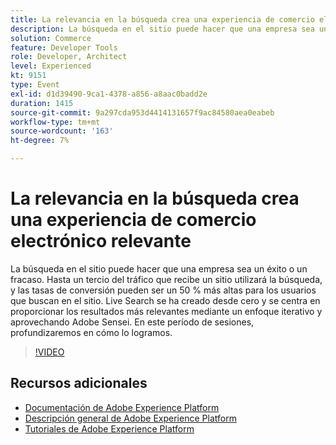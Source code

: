 ```yaml
---
title: La relevancia en la búsqueda crea una experiencia de comercio electrónico relevante
description: La búsqueda en el sitio puede hacer que una empresa sea un éxito o un fracaso. Hasta un tercio del tráfico que recibe un sitio utilizará la búsqueda, y las tasas de conversión pueden ser un 50 % más altas para los usuarios que buscan en el sitio. Live Search se ha creado desde cero y se centra en proporcionar los resultados más relevantes mediante un enfoque iterativo y aprovechando Adobe Sensei. En este período de sesiones, profundizaremos en cómo lo logramos.
solution: Commerce
feature: Developer Tools
role: Developer, Architect
level: Experienced
kt: 9151
type: Event
exl-id: d1d39490-9ca1-4378-a856-a8aac0badd2e
duration: 1415
source-git-commit: 9a297cda953d4414131657f9ac84580aea0eabeb
workflow-type: tm+mt
source-wordcount: '163'
ht-degree: 7%

---
```


# La relevancia en la búsqueda crea una experiencia de comercio electrónico relevante

La búsqueda en el sitio puede hacer que una empresa sea un éxito o un fracaso. Hasta un tercio del tráfico que recibe un sitio utilizará la búsqueda, y las tasas de conversión pueden ser un 50 % más altas para los usuarios que buscan en el sitio. Live Search se ha creado desde cero y se centra en proporcionar los resultados más relevantes mediante un enfoque iterativo y aprovechando Adobe Sensei. En este período de sesiones, profundizaremos en cómo lo logramos.

>[!VIDEO](https://video.tv.adobe.com/v/337579/?quality=12&learn=on&hidetitle=true)

## Recursos adicionales

- [Documentación de Adobe Experience Platform](https://experienceleague.adobe.com/docs/experience-platform.html)
- [Descripción general de Adobe Experience Platform](https://experienceleague.adobe.com/docs/experience-platform/landing/home.html?lang=es)
- [Tutoriales de Adobe Experience Platform](https://experienceleague.adobe.com/docs/platform-learn/tutorials/overview.html?lang=es)

